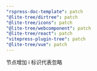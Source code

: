 ```yaml
---
"rspress-doc-template": patch
"@lite-tree/dirtree": patch
"@lite-tree/icons": patch
"@lite-tree/webcomponent": patch
"@lite-tree/react": patch
"vitepress-plugin-tree": patch
"@lite-tree/vue": patch
---
```


节点增加 i 标识代表忽略
